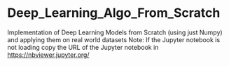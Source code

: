# Deep_Learning_Algo_From_Scratch
Implementation of Deep Learning Models from Scratch (using just Numpy) and applying them on real world datasets
Note: If the Jupyter notebook is not loading copy the URL of the Jupyter notebook in https://nbviewer.jupyter.org/
